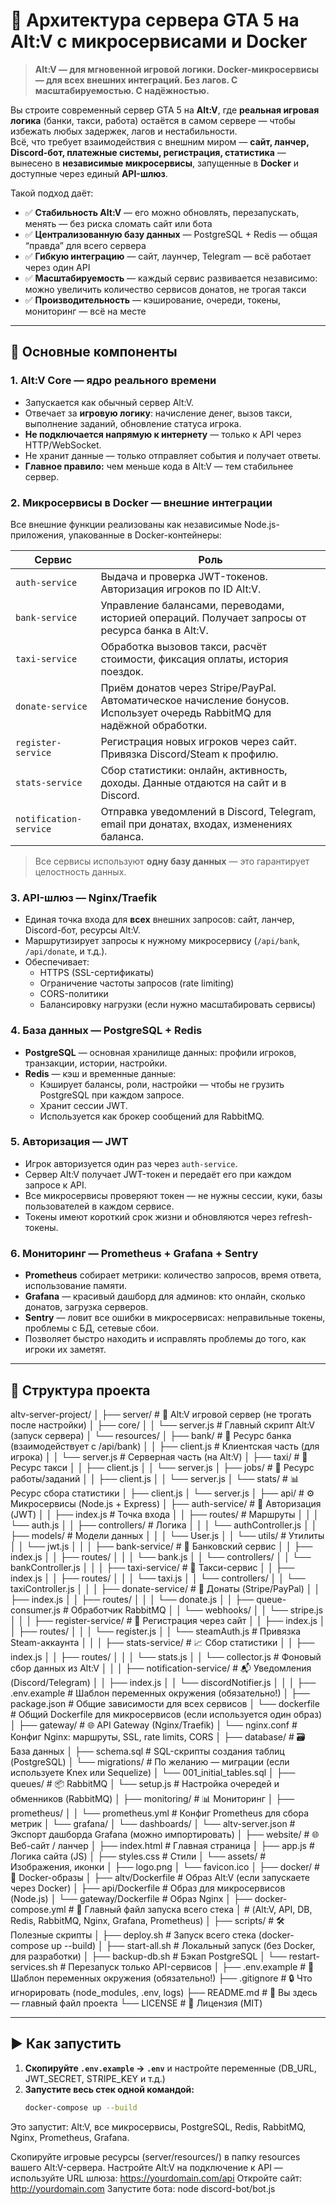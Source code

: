 # 🚀 Архитектура сервера GTA 5 на Alt:V с микросервисами и Docker

> **Alt:V — для мгновенной игровой логики. Docker-микросервисы — для всех внешних интеграций. Без лагов. С масштабируемостью. С надёжностью.**

Вы строите современный сервер GTA 5 на **Alt:V**, где **реальная игровая логика** (банки, такси, работа) остаётся в самом сервере — чтобы избежать любых задержек, лагов и нестабильности.  
Всё, что требует взаимодействия с внешним миром — **сайт, ланчер, Discord-бот, платежные системы, регистрация, статистика** — вынесено в **независимые микросервисы**, запущенные в **Docker** и доступные через единый **API-шлюз**.

Такой подход даёт:
- ✅ **Стабильность Alt:V** — его можно обновлять, перезапускать, менять — без риска сломать сайт или бота  
- ✅ **Централизованную базу данных** — PostgreSQL + Redis — общая “правда” для всего сервера  
- ✅ **Гибкую интеграцию** — сайт, лаунчер, Telegram — всё работает через один API  
- ✅ **Масштабируемость** — каждый сервис развивается независимо: можно увеличить количество сервисов донатов, не трогая такси  
- ✅ **Производительность** — кэширование, очереди, токены, мониторинг — всё на месте  

---

## 🔧 Основные компоненты

### 1. **Alt:V Core — ядро реального времени**
- Запускается как обычный сервер Alt:V.
- Отвечает за **игровую логику**: начисление денег, вызов такси, выполнение заданий, обновление статуса игрока.
- **Не подключается напрямую к интернету** — только к API через HTTP/WebSocket.
- Не хранит данные — только отправляет события и получает ответы.
- **Главное правило:** чем меньше кода в Alt:V — тем стабильнее сервер.

### 2. **Микросервисы в Docker — внешние интеграции**
Все внешние функции реализованы как независимые Node.js-приложения, упакованные в Docker-контейнеры:

| Сервис | Роль |
|--------|------|
| `auth-service` | Выдача и проверка JWT-токенов. Авторизация игроков по ID Alt:V. |
| `bank-service` | Управление балансами, переводами, историей операций. Получает запросы от ресурса банка в Alt:V. |
| `taxi-service` | Обработка вызовов такси, расчёт стоимости, фиксация оплаты, история поездок. |
| `donate-service` | Приём донатов через Stripe/PayPal. Автоматическое начисление бонусов. Использует очередь RabbitMQ для надёжной обработки. |
| `register-service` | Регистрация новых игроков через сайт. Привязка Discord/Steam к профилю. |
| `stats-service` | Сбор статистики: онлайн, активность, доходы. Данные отдаются на сайт и в Discord. |
| `notification-service` | Отправка уведомлений в Discord, Telegram, email при донатах, входах, изменениях баланса. |

> Все сервисы используют **одну базу данных** — это гарантирует целостность данных.

### 3. **API-шлюз — Nginx/Traefik**
- Единая точка входа для **всех** внешних запросов: сайт, ланчер, Discord-бот, ресурсы Alt:V.
- Маршрутизирует запросы к нужному микросервису (`/api/bank`, `/api/donate`, и т.д.).
- Обеспечивает:
  - HTTPS (SSL-сертификаты)
  - Ограничение частоты запросов (rate limiting)
  - CORS-политики
  - Балансировку нагрузки (если нужно масштабировать сервисы)

### 4. **База данных — PostgreSQL + Redis**
- **PostgreSQL** — основная хранилище данных: профили игроков, транзакции, истории, настройки.
- **Redis** — кэш и временные данные:
  - Кэширует балансы, роли, настройки — чтобы не грузить PostgreSQL при каждом запросе.
  - Хранит сессии JWT.
  - Используется как брокер сообщений для RabbitMQ.

### 5. **Авторизация — JWT**
- Игрок авторизуется один раз через `auth-service`.
- Сервер Alt:V получает JWT-токен и передаёт его при каждом запросе к API.
- Все микросервисы проверяют токен — не нужны сессии, куки, базы пользователей в каждом сервисе.
- Токены имеют короткий срок жизни и обновляются через refresh-токены.

### 6. **Мониторинг — Prometheus + Grafana + Sentry**
- **Prometheus** собирает метрики: количество запросов, время ответа, использование памяти.
- **Grafana** — красивый дашборд для админов: кто онлайн, сколько донатов, загрузка серверов.
- **Sentry** — ловит все ошибки в микросервисах: неправильные токены, проблемы с БД, сетевые сбои.
- Позволяет быстро находить и исправлять проблемы до того, как игроки их заметят.

---

## 📁 Структура проекта
altv-server-project/
│
├── server/                     # 🔧 Alt:V игровой сервер (не трогать после настройки)
│   ├── core/
│   │   └── server.js           # Главный скрипт Alt:V (запуск сервера)
│   └── resources/
│       ├── bank/               # 🏦 Ресурс банка (взаимодействует с /api/bank)
│       │   ├── client.js       # Клиентская часть (для игрока)
│       │   └── server.js       # Серверная часть (на Alt:V)
│       ├── taxi/               # 🚖 Ресурс такси
│       │   ├── client.js
│       │   └── server.js
│       ├── jobs/               # 💼 Ресурс работы/заданий
│       │   ├── client.js
│       │   └── server.js
│       └── stats/              # 📊 Ресурс сбора статистики
│           ├── client.js
│           └── server.js
│
├── api/                        # ⚙️ Микросервисы (Node.js + Express)
│   ├── auth-service/           # 🔐 Авторизация (JWT)
│   │   ├── index.js            # Точка входа
│   │   ├── routes/             # Маршруты
│   │   │   └── auth.js
│   │   ├── controllers/        # Логика
│   │   │   └── authController.js
│   │   ├── models/             # Модели данных
│   │   │   └── User.js
│   │   └── utils/              # Утилиты
│   │       └── jwt.js
│   │
│   ├── bank-service/           # 🏦 Банковский сервис
│   │   ├── index.js
│   │   ├── routes/
│   │   │   └── bank.js
│   │   └── controllers/
│   │       └── bankController.js
│   │
│   ├── taxi-service/           # 🚖 Такси-сервис
│   │   ├── index.js
│   │   ├── routes/
│   │   │   └── taxi.js
│   │   └── controllers/
│   │       └── taxiController.js
│   │
│   ├── donate-service/         # 💸 Донаты (Stripe/PayPal)
│   │   ├── index.js
│   │   ├── routes/
│   │   │   └── donate.js
│   │   ├── queue-consumer.js   # Обработчик RabbitMQ
│   │   └── webhooks/
│   │       └── stripe.js
│   │
│   ├── register-service/       # 📝 Регистрация через сайт
│   │   ├── index.js
│   │   ├── routes/
│   │   │   └── register.js
│   │   └── steamAuth.js        # Привязка Steam-аккаунта
│   │
│   ├── stats-service/          # 📈 Сбор статистики
│   │   ├── index.js
│   │   ├── routes/
│   │   │   └── stats.js
│   │   └── collector.js        # Фоновый сбор данных из Alt:V
│   │
│   ├── notification-service/   # 📬 Уведомления (Discord/Telegram)
│   │   ├── index.js
│   │   └── discordNotifier.js
│   │
│   ├── .env.example            # Шаблон переменных окружения (обязательно!)
│   ├── package.json            # Общие зависимости для всех сервисов
│   └── dockerfile              # Общий Dockerfile для микросервисов (если используется один образ)
│
├── gateway/                    # 🌐 API Gateway (Nginx/Traefik)
│   └── nginx.conf              # Конфиг Nginx: маршруты, SSL, rate limits, CORS
│
├── database/                   # 🗃️ База данных
│   ├── schema.sql              # SQL-скрипты создания таблиц (PostgreSQL)
│   └── migrations/             # По желанию — миграции (если используете Knex или Sequelize)
│       └── 001_initial_tables.sql
│
├── queues/                     # 📦 RabbitMQ
│   └── setup.js                # Настройка очередей и обменников (RabbitMQ)
│
├── monitoring/                 # 📊 Мониторинг
│   ├── prometheus/
│   │   └── prometheus.yml      # Конфиг Prometheus для сбора метрик
│   └── grafana/
│       └── dashboards/
│           └── altv-server.json # Экспорт дашборда Grafana (можно импортировать)
│
├── website/                    # 🌐 Веб-сайт / ланчер
│   ├── index.html              # Главная страница
│   ├── app.js                  # Логика сайта (JS)
│   ├── styles.css              # Стили
│   └── assets/                 # Изображения, иконки
│       ├── logo.png
│       └── favicon.ico
│
├── docker/                     # 🐳 Docker-образы
│   ├── altv/Dockerfile         # Образ Alt:V (если запускаете через Docker)
│   ├── api/Dockerfile          # Образ для микросервисов (Node.js)
│   └── gateway/Dockerfile      # Образ Nginx
│
├── docker-compose.yml          # 🚀 Главный файл запуска всего стека
│                               # (Alt:V, API, DB, Redis, RabbitMQ, Nginx, Grafana, Prometheus)
│
├── scripts/                    # 🛠️ Полезные скрипты
│   ├── deploy.sh               # Запуск всего стека (docker-compose up --build)
│   ├── start-all.sh            # Локальный запуск (без Docker, для разработки)
│   ├── backup-db.sh            # Бэкап PostgreSQL
│   └── restart-services.sh     # Перезапуск только API-сервисов
│
├── .env.example                # 🔑 Шаблон переменных окружения (обязательно!)
├── .gitignore                  # 🔒 Что игнорировать (node_modules, .env, logs)
├── README.md                   # 📄 Вы здесь — главный файл проекта
└── LICENSE                     # 📜 Лицензия (MIT)

---

## ▶️ Как запустить

1. **Скопируйте `.env.example` → `.env`** и настройте переменные (DB_URL, JWT_SECRET, STRIPE_KEY и т.д.)
2. **Запустите весь стек одной командой:**
   ```bash
   docker-compose up --build
Это запустит: Alt:V, все микросервисы, PostgreSQL, Redis, RabbitMQ, Nginx, Prometheus, Grafana. 

Скопируйте игровые ресурсы (server/resources/) в папку resources вашего Alt:V-сервера.
Настройте Alt:V на подключение к API — используйте URL шлюза: https://yourdomain.com/api
Откройте сайт: http://yourdomain.com
Запустите бота: node discord-bot/bot.js
